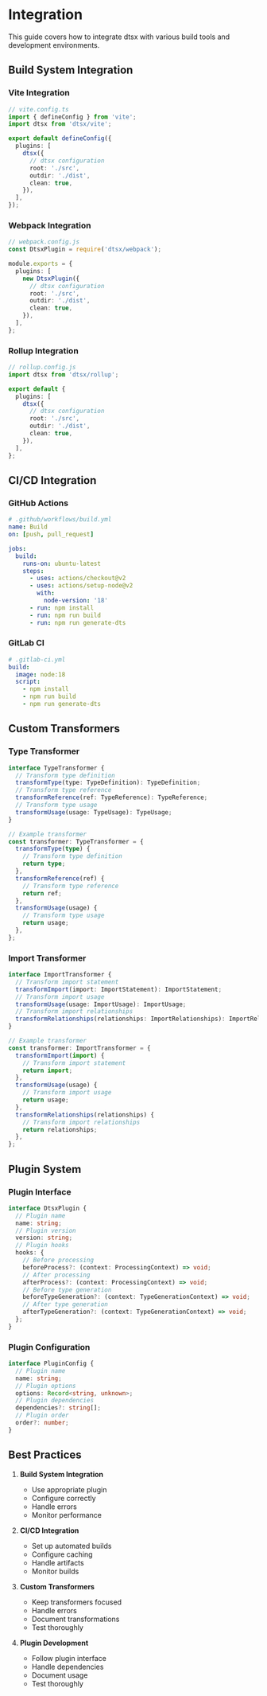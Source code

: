 # Integration

This guide covers how to integrate dtsx with various build tools and development environments.

## Build System Integration

### Vite Integration

```typescript
// vite.config.ts
import { defineConfig } from 'vite';
import dtsx from 'dtsx/vite';

export default defineConfig({
  plugins: [
    dtsx({
      // dtsx configuration
      root: './src',
      outdir: './dist',
      clean: true,
    }),
  ],
});
```

### Webpack Integration

```typescript
// webpack.config.js
const DtsxPlugin = require('dtsx/webpack');

module.exports = {
  plugins: [
    new DtsxPlugin({
      // dtsx configuration
      root: './src',
      outdir: './dist',
      clean: true,
    }),
  ],
};
```

### Rollup Integration

```typescript
// rollup.config.js
import dtsx from 'dtsx/rollup';

export default {
  plugins: [
    dtsx({
      // dtsx configuration
      root: './src',
      outdir: './dist',
      clean: true,
    }),
  ],
};
```

## CI/CD Integration

### GitHub Actions

```yaml
# .github/workflows/build.yml
name: Build
on: [push, pull_request]

jobs:
  build:
    runs-on: ubuntu-latest
    steps:
      - uses: actions/checkout@v2
      - uses: actions/setup-node@v2
        with:
          node-version: '18'
      - run: npm install
      - run: npm run build
      - run: npm run generate-dts
```

### GitLab CI

```yaml
# .gitlab-ci.yml
build:
  image: node:18
  script:
    - npm install
    - npm run build
    - npm run generate-dts
```

## Custom Transformers

### Type Transformer

```typescript
interface TypeTransformer {
  // Transform type definition
  transformType(type: TypeDefinition): TypeDefinition;
  // Transform type reference
  transformReference(ref: TypeReference): TypeReference;
  // Transform type usage
  transformUsage(usage: TypeUsage): TypeUsage;
}

// Example transformer
const transformer: TypeTransformer = {
  transformType(type) {
    // Transform type definition
    return type;
  },
  transformReference(ref) {
    // Transform type reference
    return ref;
  },
  transformUsage(usage) {
    // Transform type usage
    return usage;
  },
};
```

### Import Transformer

```typescript
interface ImportTransformer {
  // Transform import statement
  transformImport(import: ImportStatement): ImportStatement;
  // Transform import usage
  transformUsage(usage: ImportUsage): ImportUsage;
  // Transform import relationships
  transformRelationships(relationships: ImportRelationships): ImportRelationships;
}

// Example transformer
const transformer: ImportTransformer = {
  transformImport(import) {
    // Transform import statement
    return import;
  },
  transformUsage(usage) {
    // Transform import usage
    return usage;
  },
  transformRelationships(relationships) {
    // Transform import relationships
    return relationships;
  },
};
```

## Plugin System

### Plugin Interface

```typescript
interface DtsxPlugin {
  // Plugin name
  name: string;
  // Plugin version
  version: string;
  // Plugin hooks
  hooks: {
    // Before processing
    beforeProcess?: (context: ProcessingContext) => void;
    // After processing
    afterProcess?: (context: ProcessingContext) => void;
    // Before type generation
    beforeTypeGeneration?: (context: TypeGenerationContext) => void;
    // After type generation
    afterTypeGeneration?: (context: TypeGenerationContext) => void;
  };
}
```

### Plugin Configuration

```typescript
interface PluginConfig {
  // Plugin name
  name: string;
  // Plugin options
  options: Record<string, unknown>;
  // Plugin dependencies
  dependencies?: string[];
  // Plugin order
  order?: number;
}
```

## Best Practices

1. **Build System Integration**
   - Use appropriate plugin
   - Configure correctly
   - Handle errors
   - Monitor performance

2. **CI/CD Integration**
   - Set up automated builds
   - Configure caching
   - Handle artifacts
   - Monitor builds

3. **Custom Transformers**
   - Keep transformers focused
   - Handle errors
   - Document transformations
   - Test thoroughly

4. **Plugin Development**
   - Follow plugin interface
   - Handle dependencies
   - Document usage
   - Test thoroughly
